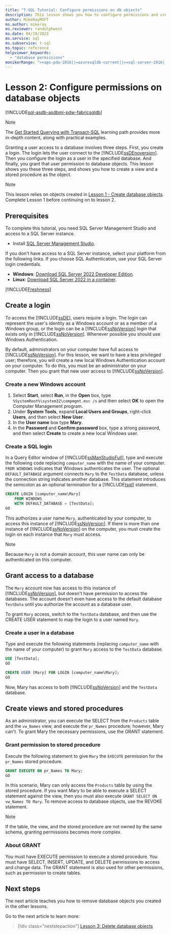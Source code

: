 ```yaml
---
title: "T-SQL Tutorial: Configure permissions on db objects"
description: This lesson shows you how to configure permissions and create a view and a stored procedure as the object.
author: MikeRayMSFT
ms.author: mikeray
ms.reviewer: randolphwest
ms.date: 04/19/2023
ms.service: sql
ms.subservice: t-sql
ms.topic: reference
helpviewer_keywords:
  - "database permissions"
monikerRange: ">=aps-pdw-2016||=azuresqldb-current||>=sql-server-2016||>=sql-server-linux-2017||=azuresqldb-mi-current||=fabric"
---
```

# Lesson 2: Configure permissions on database objects

[!INCLUDE[sql-asdb-asdbmi-pdw-fabricsqldb](../includes/applies-to-version/sql-asdb-asdbmi-pdw-fabricsqldb.md)]

> [!NOTE]  
> The [Get Started Querying with Transact-SQL](/training/paths/get-started-querying-with-transact-sql/) learning path provides more in-depth content, along with practical examples.

Granting a user access to a database involves three steps. First, you create a login. The login lets the user connect to the [!INCLUDE[ssDEnoversion](../includes/ssdenoversion-md.md)]. Then you configure the login as a user in the specified database. And finally, you grant that user permission to database objects. This lesson shows you these three steps, and shows you how to create a view and a stored procedure as the object.

> [!NOTE]  
> This lesson relies on objects created in [Lesson 1 - Create database objects](lesson-1-creating-database-objects.md). Complete Lesson 1 before continuing on to lesson 2.

## Prerequisites

To complete this tutorial, you need SQL Server Management Studio and access to a SQL Server instance.

- Install [SQL Server Management Studio](../ssms/download-sql-server-management-studio-ssms.md).

If you don't have access to a SQL Server instance, select your platform from the following links. If you choose SQL Authentication, use your SQL Server login credentials.

- **Windows**: [Download SQL Server 2022 Developer Edition](https://www.microsoft.com/sql-server/sql-server-downloads).
- **Linux**: [Download SQL Server 2022 in a container](../linux/quickstart-install-connect-docker.md).

[!INCLUDE[Freshness](../includes/paragraph-content/fresh-note-steps-feedback.md)]

## Create a login

To access the [!INCLUDE[ssDE](../includes/ssde-md.md)], users require a login. The login can represent the user's identity as a Windows account or as a member of a Windows group, or the login can be a [!INCLUDE[ssNoVersion](../includes/ssnoversion-md.md)] login that exists only in [!INCLUDE[ssNoVersion](../includes/ssnoversion-md.md)]. Whenever possible you should use Windows Authentication.

By default, administrators on your computer have full access to [!INCLUDE[ssNoVersion](../includes/ssnoversion-md.md)]. For this lesson, we want to have a less privileged user; therefore, you will create a new local Windows Authentication account on your computer. To do this, you must be an administrator on your computer. Then you grant that new user access to [!INCLUDE[ssNoVersion](../includes/ssnoversion-md.md)].

### Create a new Windows account

1. Select **Start**, select **Run**, in the **Open** box, type `%SystemRoot%\system32\compmgmt.msc /s` and then select **OK** to open the Computer Management program.
1. Under **System Tools**, expand **Local Users and Groups**, right-click **Users**, and then select **New User**.
1. In the **User name** box type **Mary**.
1. In the **Password** and **Confirm password** box, type a strong password, and then select **Create** to create a new local Windows user.

### Create a SQL login

In a Query Editor window of [!INCLUDE[ssManStudioFull](../includes/ssmanstudiofull-md.md)], type and execute the following code replacing `computer_name` with the name of your computer. `FROM WINDOWS` indicates that Windows authenticates the user. The optional `DEFAULT_DATABASE` argument connects `Mary` to the `TestData` database, unless the connection string indicates another database. This statement introduces the semicolon as an optional termination for a [!INCLUDE[tsql](../includes/tsql-md.md)] statement.

```sql
CREATE LOGIN [computer_name\Mary]
    FROM WINDOWS
    WITH DEFAULT_DATABASE = [TestData];
GO
```

This authorizes a user name `Mary`, authenticated by your computer, to access this instance of [!INCLUDE[ssNoVersion](../includes/ssnoversion-md.md)]. If there is more than one instance of [!INCLUDE[ssNoVersion](../includes/ssnoversion-md.md)] on the computer, you must create the login on each instance that `Mary` must access.

> [!NOTE]  
> Because `Mary` is not a domain account, this user name can only be authenticated on this computer.

## Grant access to a database

The `Mary` account now has access to this instance of [!INCLUDE[ssNoVersion](../includes/ssnoversion-md.md)], but doesn't have permission to access the databases. The account doesn't even have access to the default database `TestData` until you authorize the account as a database user.

To grant `Mary` access, switch to the `TestData` database, and then use the CREATE USER statement to map the login to a user named `Mary`.

### Create a user in a database

Type and execute the following statements (replacing `computer_name` with the name of your computer) to grant `Mary` access to the `TestData` database.

```sql
USE [TestData];
GO

CREATE USER [Mary] FOR LOGIN [computer_name\Mary];
GO
```

Now, Mary has access to both [!INCLUDE[ssNoVersion](../includes/ssnoversion-md.md)] and the `TestData` database.

## Create views and stored procedures

As an administrator, you can execute the SELECT from the `Products` table and the `vw_Names` view, and execute the `pr_Names` procedure; however, Mary can't. To grant Mary the necessary permissions, use the GRANT statement.

### Grant permission to stored procedure

Execute the following statement to give `Mary` the `EXECUTE` permission for the `pr_Names` stored procedure.

```sql
GRANT EXECUTE ON pr_Names TO Mary;
GO
```

In this scenario, Mary can only access the `Products` table by using the stored procedure. If you want Mary to be able to execute a SELECT statement against the view, then you must also execute `GRANT SELECT ON vw_Names TO Mary`. To remove access to database objects, use the REVOKE statement.

> [!NOTE]  
> If the table, the view, and the stored procedure are not owned by the same schema, granting permissions becomes more complex.

### About GRANT

You must have EXECUTE permission to execute a stored procedure. You must have SELECT, INSERT, UPDATE, and DELETE permissions to access and change data. The GRANT statement is also used for other permissions, such as permission to create tables.

## Next steps

The next article teaches you how to remove database objects you created in the other lessons.

Go to the next article to learn more:
> [!div class="nextstepaction"]
> [Lesson 3: Delete database objects](lesson-3-deleting-database-objects.md)
